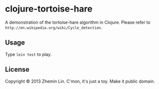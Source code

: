 # clojure-tortoise-hare

A demonstration of the tortoise-hare algorithm in Clojure.
Please refer to `http://en.wikipedia.org/wiki/Cycle_detection`.

## Usage

Type `lein test` to play.

## License

Copyright © 2013 Zhemin Lin.
C'mon, it's just a toy.  Make it public domain.

